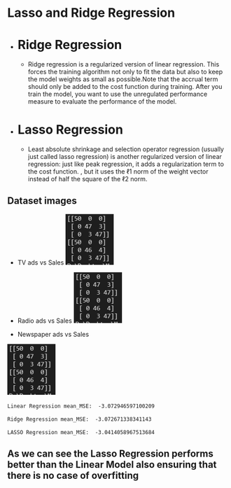 # Lasso and Ridge Regression

- # Ridge Regression
    - Ridge regression is a regularized version of linear regression. This forces the training algorithm not only to fit the data but also to keep the model weights as small as possible.Note that the accrual term should only be added to the cost function during training. After you train the model, you want to use the unregulated performance measure to evaluate the performance of the model.


- # Lasso Regression
    - Least absolute shrinkage and selection operator regression (usually just called lasso regression) is another regularized version of linear regression: just like peak regression, it adds a regularization term to the cost function. , but it uses the ℓ1 norm of the weight vector instead of half the square of the ℓ2 norm.

## Dataset images

- TV ads vs Sales
![alt text](https://github.com/vsahasrabudhe96/Machine_Learning_Practice/blob/6436fa6968edcdfe9212302884346f7bf1ad54ca/NaiveBayes/GNB_MNB_out.PNG)

- Radio ads vs Sales
![alt text](https://github.com/vsahasrabudhe96/Machine_Learning_Practice/blob/6436fa6968edcdfe9212302884346f7bf1ad54ca/NaiveBayes/GNB_MNB_out.PNG)

- Newspaper ads vs Sales

![alt text](https://github.com/vsahasrabudhe96/Machine_Learning_Practice/blob/6436fa6968edcdfe9212302884346f7bf1ad54ca/NaiveBayes/GNB_MNB_out.PNG)


```
Linear Regression mean_MSE:  -3.072946597100209
```

```
Ridge Regression mean_MSE:  -3.072671338341143
```

```
LASSO Regression mean_MSE:  -3.0414058967513684
```

## As we can see the Lasso Regression performs better than the Linear Model also ensuring that there is no case of overfitting